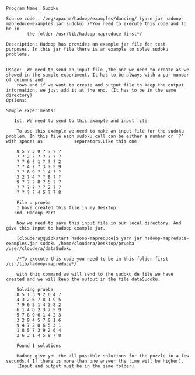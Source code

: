     Program Name: Sudoku

    Source code : /org/apache/hadoop/examples/dancing/ (yarn jar hadoop-mapreduce-examples.jar sudoku) /*You need to execute this code and to be in
			the folder /usr/lib/hadoop-mapreduce first*/

    Description: Hadoop has provides an example jar file for test purposes. In this jar file there is an example to solve sudoku problems.
		

    Usage:  We need to send an input file ,the one we need to create as we showed in the sample experiment. It has to be always with a par number of columns and 
	    rows and if we want to create and output file to keep the output information, we just add it at the end. (It has to be in the same directory)	
    Options:

    Sample Experiments:

	   1st. We need to send to this example and input file

		To use this example we need to make an input file for the sudoku problem. In this file each sudoku cell can be either a number or ‘?’ with spaces as 			separators.Like this one:
			
		8 5 ? 3 9 ? ? ? ?
		? ? 2 ? ? ? ? ? ?
		? ? 6 ? 1 ? ? ? 2
		? ? 4 ? ? 3 ? 5 9
		? ? 8 9 ? 1 4 ? ?
		3 2 ? 4 ? ? 8 ? ?
		9 ? ? ? 8 ? 5 ? ?
		? ? ? ? ? ? 2 ? ?
		? ? ? ? 4 5 ? 7 8

		File : prueba
		I have created this file in my Desktop.
	   2nd. Hadoop Part

		Now we need to save this input file in our local directory. And give this input to hadoop example jar. 

		[cloudera@quickstart hadoop-mapreduce]$ yarn jar hadoop-mapreduce-examples.jar sudoku /home/cloudera/Desktop/prueba /user/cloudera/dataSudoku

		/*To execute this code you need to be in this folder first /usr/lib/hadoop-mapreduce*/

		with this command we will send to the sudoku de file we have created and we will keep the output in the file dataSudoku.

		Solving prueba
		8 5 1 3 9 2 6 4 7
		4 3 2 6 7 8 1 9 5
		7 9 6 5 1 4 3 8 2
		6 1 4 8 2 3 7 5 9
		5 7 8 9 6 1 4 2 3
		3 2 9 4 5 7 8 1 6
		9 4 7 2 8 6 5 3 1
		1 8 5 7 3 9 2 6 4
		2 6 3 1 4 5 9 7 8

		Found 1 solutions

		Hadoop give you the all possible solutions for the puzzle in a few seconds.( If there is more than one answer the time will be higher).
 		(Input and output must be in the same folder)
